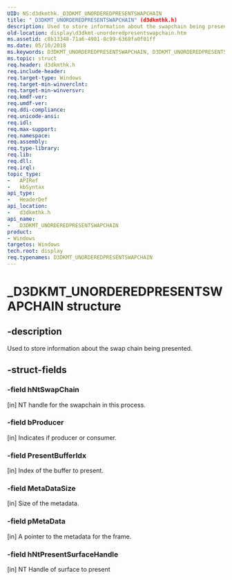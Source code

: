 ```yaml
---
UID: NS:d3dkmthk._D3DKMT_UNORDEREDPRESENTSWAPCHAIN
title: "_D3DKMT_UNORDEREDPRESENTSWAPCHAIN" (d3dkmthk.h)
description: Used to store information about the swapchain being presented.
old-location: display\d3dkmt-unorderedpresentswapchain.htm
ms.assetid: c8b13348-71a6-4981-8c99-6368fa0f01ff
ms.date: 05/10/2018
ms.keywords: D3DKMT_UNORDEREDPRESENTSWAPCHAIN, D3DKMT_UNORDEREDPRESENTSWAPCHAIN structure [Display Devices], _D3DKMT_UNORDEREDPRESENTSWAPCHAIN, d3dkmthk/D3DKMT_UNORDEREDPRESENTSWAPCHAIN, display.d3dkmt-unorderedpresentswapchain
ms.topic: struct
req.header: d3dkmthk.h
req.include-header:
req.target-type: Windows
req.target-min-winverclnt:
req.target-min-winversvr:
req.kmdf-ver:
req.umdf-ver:
req.ddi-compliance:
req.unicode-ansi:
req.idl:
req.max-support:
req.namespace:
req.assembly:
req.type-library:
req.lib:
req.dll:
req.irql:
topic_type:
-	APIRef
-	kbSyntax
api_type:
-	HeaderDef
api_location:
-	d3dkmthk.h
api_name:
-	D3DKMT_UNORDEREDPRESENTSWAPCHAIN
product:
- Windows
targetos: Windows
tech.root: display
req.typenames: D3DKMT_UNORDEREDPRESENTSWAPCHAIN
---
```


# _D3DKMT_UNORDEREDPRESENTSWAPCHAIN structure


## -description


Used to store information about the swap chain being presented.


## -struct-fields




### -field hNtSwapChain

[in] NT handle for the swapchain in this process.


### -field bProducer

[in] Indicates if producer or consumer.


### -field PresentBufferIdx

[in] Index of the buffer to present.


### -field MetaDataSize

[in] Size of the metadata.


### -field pMetaData

[in] A pointer to the metadata for the frame.

### -field hNtPresentSurfaceHandle

[in] NT Handle of surface to present

